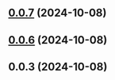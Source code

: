

## [0.0.7](https://github.com/joaomelo/objects/compare/v0.0.3...v0.0.7) (2024-10-08)

## [0.0.6](https://github.com/joaomelo/objects/compare/v0.0.3...v0.0.6) (2024-10-08)

## 0.0.3 (2024-10-08)
